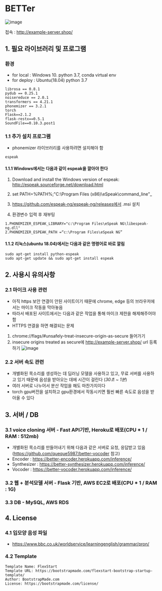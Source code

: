 # BETTer
![image](https://user-images.githubusercontent.com/62554639/187997853-5cce284f-f17f-4506-89d3-d193365930ef.png)

접속 : http://example-server.shop/

## 1. 필요 라이브러리 및 프로그램

### 환경
- for local : Windows 10. python 3.7, conda virtual env
- for deploy : Ubuntu(18.04) python 3.7 

```
librosa == 0.8.1
pydub == 0.25.1
noisereduce == 2.0.1
transformers == 4.21.1
phonemizer == 3.2.1
torch
Flask==2.1.2
flask-restx==0.5.1
SoundFile==0.10.3.post1
```

### 1.1 추가 설치 프로그램
- phonemizer 라이브러리를 사용하려면 설치해야 함
```
espeak
```

#### 1.1.1 Windows에서는 다음과 같이 espeak을 깔아야 한다

1. Download and install the Windows version of espeak: http://espeak.sourceforge.net/download.html

2. set PATH=%PATH%;"C:\Program Files (x86)\eSpeak\command_line\"_

3. https://github.com/espeak-ng/espeak-ng/releases에서 .msi 설치

4. 환경변수 입력 후 재부팅
```
1.PHONEMIZER_ESPEAK_LIBRARY="c:\Program Files\eSpeak NG\libespeak-ng.dll"
2.PHONEMIZER_ESPEAK_PATH =“c:\Program Files\eSpeak NG”
```



#### 1.1.2 리눅스(ubuntu 18.04)에서는 다음과 같은 명령어로 바로 깔림
```
sudo apt-get install python-espeak
sudo apt-get update && sudo apt-get install espeak
```

## 2. 사용시 유의사항
### 2.1  마이크 사용 관련
- 아직 https 보안 연결이 안된 사이트이기 때문에 chrome, edge 등의 브라우저에서는 마이크 작동을 막아놓음
- 따라서 배포된 사이트에서는 다음과 같은 작업을 통해 마이크 제한을 해제해주어야 함
- HTTPS 연결을 하면 해결되는 문제
1. chrome://flags/#unsafely-treat-insecure-origin-as-secure 들어가기
2. insecure origins treated as secure에 http://example-server.shop/ url 등록하기
![image](https://user-images.githubusercontent.com/62554639/187994497-24b4f23a-07e7-4c0b-b658-20b5ce7dc463.png)

### 2.2 서버 속도 관련
- 개별화된 목소리를 생성하는 데 딥러닝 모델을 사용하고 있고, 무료 서버를 사용하고 있기 때문에 음성을 받아오는 데에 시간이 걸린다 (*30초 ~ 1분*)
- 여러 서버로 나누어서 분산 작업을 해도 마찬가지이다
- torch gpu버전을 설치하고 gpu환경에서 작동시키면 훨씬 빠른 속도로 음성을 받아올 수 있다

## 3. 서버 / DB
### 3.1 voice cloning 서버 - Fast API기반, Heroku로 배포(CPU * 1 / RAM : 512mb)
- 개별화된 목소리를 만들어내기 위해 다음과 같은 서버로 요청, 응답받고 있음 (https://github.com/queque5987/better-vocoder 참고)
- Encoder : https://better-encoder.herokuapp.com/inference/
- Synthesizer : https://better-synthesizer.herokuapp.com/inference/
- Vocoder : https://better-vocoder.herokuapp.com/inference/

### 3.2 웹 + 분석모델 서버 - Flask 기반, AWS EC2로 배포(CPU * 1 / RAM : 1G)

### 3.3 DB - MySQL, AWS RDS


## 4. License
### 4.1 입모양 음성 파일
- https://www.bbc.co.uk/worldservice/learningenglish/grammar/pron/

### 4.2 Template

```
Template Name: FlexStart
Template URL: https://bootstrapmade.com/flexstart-bootstrap-startup-template/
Author: BootstrapMade.com
License: https://bootstrapmade.com/license/
```
